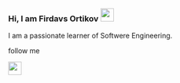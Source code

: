 ### Hi, I am Firdavs Ortikov <img src="https://media.giphy.com/media/hvRJCLFzcasrR4ia7z/giphy.gif" width="27px">

I am a passionate learner of Softwere Engineering.


follow me <br>

<a href="https://www.linkedin.com/in/firdavs-ortikov-a52a00210/"></a><img src="https://image.similarpng.com/very-thumbnail/2020/07/Linkedin-logo-transparent-PNG.png" width="27px">
